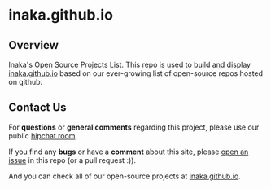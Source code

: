 # inaka.github.io

## Overview
Inaka's Open Source Projects List. This repo is used to build and display [inaka.github.io](inaka.github.io) based on our ever-growing list of open-source repos hosted on github.

## Contact Us
For **questions** or **general comments** regarding this project, please use our public [hipchat room](https://www.hipchat.com/gpBpW3SsT).

If you find any **bugs** or have a **comment** about this site, please [open an issue](https://github.com/inaka/inaka.github.io/issues/new) in this repo (or a pull request :)).

And you can check all of our open-source projects at [inaka.github.io](http://inaka.github.io).
